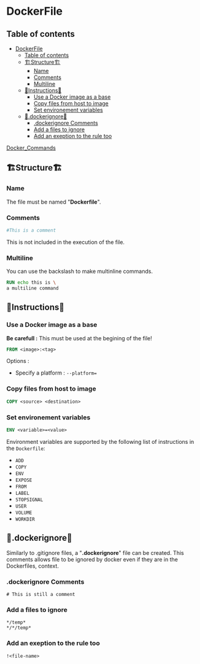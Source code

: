 # DockerFile

## Table of contents

- [DockerFile](#dockerfile)
  - [Table of contents](#table-of-contents)
  - [🏗️Structure🏗️](#️structure️)
    - [Name](#name)
    - [Comments](#comments)
    - [Multiline](#multiline)
  - [🛂Instructions🛂](#instructions)
    - [Use a Docker image as a base](#use-a-docker-image-as-a-base)
    - [Copy files from host to image](#copy-files-from-host-to-image)
    - [Set environement variables](#set-environement-variables)
  - [🚫.dockerignore🚫](#dockerignore)
    - [.dockerignore Comments](#dockerignore-comments)
    - [Add a files to ignore](#add-a-files-to-ignore)
    - [Add an exeption to the rule too](#add-an-exeption-to-the-rule-too)

[Docker_Commands](Docker_Commands.md#docker-commands)

## 🏗️Structure🏗️

### Name

The file must be named "**Dockerfile**".

### Comments

```dockerfile
#This is a comment
```

This is not included in the execution of the file.

### Multiline

You can use the backslash to make multinline commands.

```dockerfile
RUN echo this is \
a multiline command
```

## 🛂Instructions🛂

### Use a Docker image as a base

**Be carefull :** This must be used at the begining of the file!

```dockerfile
FROM <image>:<tag>
```

Options :

- Specify a platform : ``--platform=``

### Copy files from host to image

```dockerfile
COPY <source> <destination>
```

### Set environement variables

```dockerfile
ENV <variable>=<value>
```

Environment variables are supported by the following list of instructions in the `Dockerfile`:

- `ADD`
- `COPY`
- `ENV`
- `EXPOSE`
- `FROM`
- `LABEL`
- `STOPSIGNAL`
- `USER`
- `VOLUME`
- `WORKDIR`

## 🚫.dockerignore🚫

Similarly to  .gitignore files, a "**.dockerignore**" file can be created. This comments allows file to be ignored by docker even if they are in the Dockerfiles, context.

### .dockerignore Comments

```dockerignore
# This is still a comment
```

### Add a files to ignore

```dockertignore
*/temp*
*/*/temp*
```

### Add an exeption to the rule too

```dockerignore
!<file-name>
```
